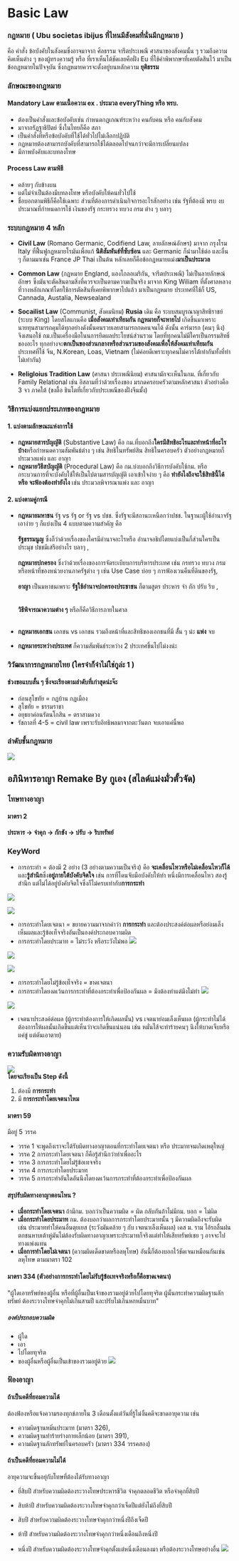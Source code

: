 # Basic Law 
### กฏหมาย ( Ubu societas ibijus ที่ไหนมีสังคมที่นั่นมีกฏหมาย )
คือ คำสั่ง ข้อบังคับในสังคมซึ่งอาจมาจาก ศีลธรรม จารีตประเพณี ศาสนาของสังคมนั้น ๆ รวมถึงความคิดเห็นต่าง ๆ ของผู้ทรงความรู้ หรือ ที่เราเห็นได้ชัดเลยคือฝั่ง Eu ที่ใช้คําพิพากษาที่เคยตัดสินไว้ มาเป็นข้อกฏหมายในปัจจุบัน ซึ่งกฏหมายควรจะตั้งอยู่บนหลักความ **ยุติธรรม** 

### ลักษณะของกฏหมาย
#### Mandatory Law ตามเนื้อความ  ex . ประมวล everyThing หรือ พรบ. 
- ต้องเป็นคำสั่งและข้อบังคับเช่น กำหนดกฏเกณฑ์ระหว่าง คนกับคน หรือ คนกับสังคม
- มาจากรัฏฐาธิปัตย์ ซึ่งในไทยก็คือ สภา 
- เป็นคําสั่งที่หรือข้อบังคับที่ใช้ได้ทั่วไปไม่เลือกปฏิบัติ
- กฏหมายต้องสามารถบังคับที่สามารถใช้ได้ตลอดไปจนกว่าจะมีการเปลี่ยนแปลง
- มีภาพบังคับและบทลงโทษ
#### Process Law ตามพิธี
- คล้ายๆ กับข้างบน
- แต่ไม่จำเป็นต้องมีบทลงโทษ หรือบังคับให้คนทั่วไปใช้ 
- ชื่อบอกตามพิธีก็คือใช้เฉพาะ ส่วนที่ต้องการดำเนินกิจการอะไรสักอย่าง เช่น รัฐที่ต้องมี พรบ งบประมาณที่กำหนดการใช้ เงินของรัฐ กระทรวง ทบวง กรม ต่าง ๆ บลาๆ 

### ระบบกฏหมาย 4 หลัก 
- **Civil Law** (Romano Germanic, Codifiend Law, ลายลักษณ์อักษร) มาจาก กรุงโรม Italy ที่ฟื้นฟูกฏหมายโรมันเพื่อแก้ **นิติสัมพันธ์ที่ซับซ้อน** และ Germanic ก็นำมาใช้ต่อ และอื่น ๆ ก็ตามมาเช่น France JP Thai เป็นต้น หลักเลยก็คือข้อกฏหมายแม่ง**มาเป็นประมวล** <br>

- **Common Law** (กฏหมาย England, แองโกลอเมริกัน, จารีตประเพณี) ไม่เป็นลายลักษณ์อักษร ซึ่งมันจะตัดสินตามสิ่งที่ควรจะเป็นตามความเป็นจริง มาจาก King Wiliam ที่ตั้งศาลหลวงที่วางหลักเกณฑ์โดยใช้การตัดสินที่เคยพิพากษาไปแล้ว มาเป็นกฏหมาย ประเทศที่ใช้ก็ US, Cannada, Austalia, Newsealand
- **Socailist Law** (Communist, สังคมนิยม) **Rusia** เดิม คือ ระบบสมบูรณาญาสิทธิราชย์ (ระบบ King) โดยสโลแกนคือ **เมื่อสังคมเท่าเทียมกัน กฏหมายก็จะหายไป** เกิดขึ้นมาเพราะ นายทุนสามารถคุมได้ทุกอย่างดังนั้นคนรวยเลยสามารถกดคนจนได้ ดังนั้น คาร์มารก (คนๆ นึง) จึงเสนอใช้ กม.เป็นเครื่องมือในนการยึดผลประโยชน์ส่วนรวม โดยที่ทุกคนไม่มีใครเป็นกรรมสิทธิ์ของอะไร ทุกอย่างจะ**ตกเป็นของส่วนกลางหรือส่วนรวมของสังคมเพื่อให้สังคมเท่าเทียมกัน** ประเทศที่ใช้ จีน, N.Korean, Loas, Vietnam (ไม่ค่อยดีเพราะทุกคนไม่ควรได้่เท่ากันทั้งที่ทำไม่เท่ากัน)
- **Religloius Tradition Law** (ศาสนา ประเพณีนิยม) ศาสนามักจะเห็นในกม. ที่เกี่ยวกับ Family Relational เช่น อิสลามที่ว่าด้วยเรื่องของ มรกดครอบครัวตามหลักศาสนา ตัวอย่างคือ 3 จว ภาคใต้ (ขงตื้อ ชินโตที่เกี่ยวกับประเพณีของฝั่งจีนมั้ง)

### วิธีการแบ่งแยกประเภทของกฏหมาย 
#### 1. แบ่งตามลักษณะแห่งการใช้ 
- **กฏหมายสารบัญญัติ** (Substantive Law) คือ กม.ที่บอกถึง**ใครมีสิทธิอะไรและทําหน้าที่อะไรบ้าง**หรือกำหนดความสัมพันธ์ต่าง ๆ เช่น สิทธิในทรัพย์สิน สิทธิในครอบครัว ตัวอย่างกฏหมายก็ ประมวลแพ่ง และ อาญา 
- **กฎหมายวิธีสบัญญัติ** (Procedural Law) คือ กม.บ่งบอกถึงวิธีการบังคับใช้กม. หรือกระบวนการที่จะบังคับใช้ให้เป็นไปตามสารบัญญัติ เอาเข้าใจง่าย ๆ คือ **ทำยังไงถึงจะใช้สิทธินี้ได้ หรือ จะฟ้องต้องทํายังไง** เช่น ประมวลพิจารณาแพ่ง และ อาญา
#### 2. แบ่งตามคู่กรณี 
- **กฎหมายมหาชน** รัฐ vs รัฐ or รัฐ vs ปชช. ซึ่งรัฐจะมีสถานะเหนือกว่าปชช. ในฐานะผู้ใช้อำนาจรัฐ เอาง่าย ๆ ก็แบ่งเป็น 4 แบบตามความสำคัญ คือ<br><br> 
**รัฐธรรมนูญ** ซึ่งก็ว่าด้วยเรื่องของใครมีอำนาจอะไรหรือ อำนาจอธิปไตยแบ่งเป็นกี่ส่วนใครเป็นประมุข ปชชมีเสรีอย่างไร บลาๆ , <br><br>**กฎหมายปกครอง** ซึ่งว่าด้วยเรื่องของการจัดระเบียบการบริหารประเทศ เช่น กรทรวง ทบวง กรม หรือหน้าที่ของหน่วยงานภาครัฐต่าง ๆ เช่น  Use Case บ่อย ๆ การฟ้องเวนคืนที่ดินของรัฐ,<br><br> 
**อาญา** เป็นมหาชนเพราะ **รัฐใช้อำนาจปกครองประชาชน** ก็ตามสูตร ประหาร จำ กัก ปรับ ริบ ,<br><br>  
**วิธีพิจารณาความต่าง ๆ** หรือก็คือวิธีการภายในศาล  <br><br> 
- **กฎหมายเอกชน** เอกชน vs เอกชน รวมถึงหน้าที่และสิทธิของเอกชนที่มี สั่้น ๆ น่ะ **แพ่ง** จบ<br>

- **กฏหมายระหว่างประเทศ** ก็ความสัมพันธ์ระหว่าง 2 ประเทศขึ้นไปไม่งงน่ะ

### วิวัฒนาการกฏหมายไทย (ใครจำก็จำไม่ใช่กูล่ะ 1 )
#### ช่วงขอแบบสั้น ๆ ซึ่งจะเรียงตามลำดับที่เก่าสุดน่ะจ๊ะ
- ก่อนสุโขทัย = กฏบ้าน กฏเมือง
- สุโขทัย = ธรรมราชา
- อยุธยาค่อนรัตนโกสิน = ตราสามดวง
- รัชกาลที่ 4-5 = civil law เพราะรับอิทธิพลมาจากตะวันตก จบเอาแค่นี้พอ

### ลำดับชั้นกฎหมาย
![](./Law%20Hierarchy.jpg)


## อภินิหารอาญา Remake By กูเอง (สไลด์แม่งมั่วตั้วจัด)
### โทษทางอาญา 
#### มาตรา 2 
**ประหาร -> จําคุก -> กักขัง -> ปรับ -> ริบทรัพย์**
### KeyWord
- การกระทำ = ต้องมี 2 อย่าง (3 อย่างตามความเป็นจริง) คือ **จะเคลื่อนไหวหรือไม่เคลื่อนไหวก็ได้** และ**รู้สำนึก**ซึ่ง**อยู่ภายใต้บังคับจิตใจ** เช่น การที่โดนจับมือบังคับให้ทํา หนึ่งมีการเคลื่อนไหว สองรู้สำนึก แต่ไม่ได้อยู่บังคับจิตใจซึ่งก็ไม่ครบเท่ากับ**การกระทำ**
 
![](./การกระทํา.PNG)<br>

![](./การกระทํา2.PNG)<br>

- การกระทําโดยเจตนา = ขยายความมาจากคำว่า **การกระทำ** และต้องประสงค์ต่อผลหรือย่อมเล็งเห็นผลและรู้ข้อเท็จจริงอันเป็นองค์ประกอบความผิด
- การกระทําโดยประมาท = ไม่ระวัง หรือระวังไม่พอ
![](./การกระทําโดยประมาท.PNG)<br>

![](./การกระทําโดยประมาท2.PNG)<br>

![](./การกระทําโดยประมาท3.PNG)<br>

- การกระทำโดยไม่รู้ข้อเท็จจริง = ขาดเจตนา
- การกระทำโดยงดเว้นการกระทําที่ต้องกระทำเพื่อป้องกันผล = มึงต้องทำแต่มึงไม่ทำ
![](./หน้าที่การกระทำ.PNG)<br>

![](./หน้าที่การกระทำ2.PNG)<br>


- เจตนาประสงค์ต่อผล (ผู้กระทำต้องการให้เกิดผลนั้น) vs เจตนาย่อมเล็งเห็นผล (ผู้กระทำไม่ได้ต้องการให้ผลนั้นเกิดขึ้นแต่เห็นว่าจะเกิดขึ้นแน่นอน เช่น หมั่นไส้จะทําร้ายคนๆ นึงให้บาดเจ็บหรือแค่ขู่ แต่ดันเอาตาย)
### ความรับผิดทางอาญา
 ![](./รับผิดทางอาญา.PNG)<br>
**โดยจะเรียงเป็น Step ดังนี้** 
1. ต้องมี **การกระทํา**
2. มี **การกระทำโดยเจตนาไหม**

#### มาตรา 59 
มีอยู่ 5 วรรค 
- วรรค 1 จะพูดถึงเราจะได้รับผิดทางอาญาตอนที่กระทำโดยเจตนา หรือ ประมาทจนเกิดเหตุใหญ่ 
- วรรค 2 การกระทำโดยเจตนา ก็คือรู้สำนึกว่าทําเพื่ออะไร
- วรรค 3 การกระทําโดยไม่รู้ข้อเทจจริง
- วรรค 4 การกระทําโดยประมาท
- วรรค 5 การกระทำอันใดอันนึงโดยงดเว้นการกระทําที่ต้องกระทำเพื่อป้องกันผล

#### สรุปรับผิดทางอาญาตอนไหน ? 
- **เมื่อกระทำโดยเจตนา** ถ้ามีกม. บอกว่าเป็นความผิด = ผิด กลับกันถ้าไม่มีกม. บอก = ไม่ผิด
- **เมื่อกระทําโดยประมาท** กม. ต้องบอกว่าผลการกระทำโดยประมาทนั้น ๆ มีความผิดถึงจะรับผิด เช่น ประมาททําให้คนอื่นตุยเยส (ระวังมันคล้าย ๆ กับ เจตนาเล็งเห็นผล) เคส ม. ราม ไอ้รถลื่นฝนตกชนหาบเต้าหู่มันไม่ต้องรับผิดทางอาญาเพราะประมาทก็จริงแต่ทำให้เสียทรัพย์เชย ๆ อาจจะไปทางแพ่งแทน
- **เมื่อการทําโดยไม่เจตนา** (ความผิดเด็ดขาดหรือลหุโทษ) อันนี้ก็ต้องบอกไว้ชัดเจนเหมือนกันเช่น ลหุโทษ ตามมาตรา 102

#### มาตรา 334 (ตัวอย่างการกระทำโดยไม่รับรู้ข้อเทจจริงหรือก็คือขาดเจตนา)
"ผู้ใดเอาทรัพย์ของผู้อื่น หรือที่ผู้อื่นเป็นเจ้าของรวมอยู่ด้วยไปโดยทุจริต ผู้นั้นกระทำความผิดฐานลักทรัพย์ ต้องระวางโทษจำคุกไม่เกินสามปี และปรับไม่เกินหกหมื่นบาท"
##### องค์ประกอบความผิด 
- ผู้ใด 
- เอา
- ไปโดยทุจริต
- ของผู้อื่นหรือผู้อื่นเป็นเข้าของรวมอยู่ด้วย
 ![](./ไม่รู้ข้อเทจจริง.PNG)<br>

### ฟ้องอาญา 
#### ถ้าเป็นคดีที่ยอมความได้ 
ต้องฟ้องหรือแจ้งความรองทุกข์ภายใน 3 เดือนตั้งแต่วันที่รู้ไม่งั้นคดีจะขาดอายุความ  เช่น 
- ความผิดฐานหมิ่นประมาท (มาตรา 326),
- ความผิดฐานทำร้ายร่างกายเล็กน้อย (มาตรา 391),
- ความผิดฐานลักทรัพย์ในครอบครัว (มาตรา 334 วรรคสอง)
#### ถ้าเป็นคดีที่ยอมความไม่ได้ 
อายุความจะขึ้นอยุ่กับโทษที่ต้องได้รับทางอาญา
- ยี่สิบปี สำหรับความผิดต้องระวางโทษประหารชีวิต จำคุกตลอดชีวิต หรือจำคุกยี่สิบปี

- สิบห้าปี สำหรับความผิดต้องระวางโทษจำคุกกว่าเจ็ดปีแต่ยังไม่ถึงยี่สิบปี

- สิบปี สำหรับความผิดต้องระวางโทษจำคุกกว่าหนึ่งปีถึงเจ็ดปี

- ห้าปี สำหรับความผิดต้องระวางโทษจำคุกกว่าหนึ่งเดือนถึงหนึ่งปี
- หนึ่งปี สำหรับความผิดต้องระวางโทษจำคุกตั้งแต่หนึ่งเดือนลงมา หรือต้องระวางโทษอย่างอื่น
 ![](./ขั้นตอนการฟ้อง.PNG)<br>

